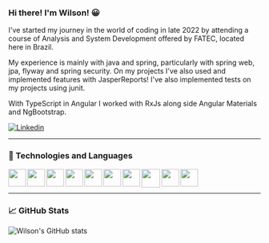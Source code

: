 ### Hi there! I'm Wilson! :grinning: 

<p>I've started my journey in the world of coding in late 2022 by attending a course of Analysis and System Development offered by FATEC, located here in Brazil.</p>

<p>My experience is mainly with java and spring, particularly with spring web, jpa, flyway and spring security. On my projects I've also used and implemented features with JasperReports! I've also implemented tests on my projects using junit.</p>

<p>With TypeScript in Angular I worked with RxJs along side Angular Materials and NgBootstrap.</p>

[![Linkedin](https://img.shields.io/badge/LinkedIn-0077B5?style=for-the-badge&logo=linkedin&logoColor=white)](https://www.linkedin.com/in/wilson-barbosa)


<hr>

### 🧰 Technologies and Languages

  <img align="left" width="35" styling="padding-right:15px" src="https://cdn.jsdelivr.net/gh/devicons/devicon@latest/icons/java/java-plain.svg" />
  <img align="left" width="35" styling="padding-right:15px" src="https://cdn.jsdelivr.net/gh/devicons/devicon@latest/icons/spring/spring-original.svg" /> 
  <img align="left" width="35" styling="padding-right:15px" src="https://cdn.jsdelivr.net/gh/devicons/devicon/icons/angularjs/angularjs-original.svg" />
  <img align="left" width="35" styling="padding-right:15px" src="https://cdn.jsdelivr.net/gh/devicons/devicon@latest/icons/typescript/typescript-original.svg" />
  <img align="left" width="35" styling="padding-right:15px" src="https://cdn.jsdelivr.net/gh/devicons/devicon/icons/javascript/javascript-original.svg" />
  <img align="left" width="35" styling="padding-right:15px" src="https://cdn.jsdelivr.net/gh/devicons/devicon/icons/html5/html5-original.svg" />
  <img align="left" width="35" styling="padding-right:15px" src="https://cdn.jsdelivr.net/gh/devicons/devicon/icons/css3/css3-original.svg" /> 
  <img align="left" width="37" styling="padding-right:15px" src="https://cdn.jsdelivr.net/gh/devicons/devicon/icons/bootstrap/bootstrap-original.svg" />
  <img align="left" width="35" styling="padding-right:15px" src="https://cdn.jsdelivr.net/gh/devicons/devicon@latest/icons/postgresql/postgresql-original.svg" />
  <img align="left" width="35" styling="padding-right:15px" src="https://cdn.jsdelivr.net/gh/devicons/devicon@latest/icons/postman/postman-original.svg" /><br><br>
          
<hr>

### 📈 GitHub Stats

![Wilson's GitHub stats](https://github-readme-stats.vercel.app/api?username=Wilson-Barbosa&show_icons=true&theme=shades-of-purple)
